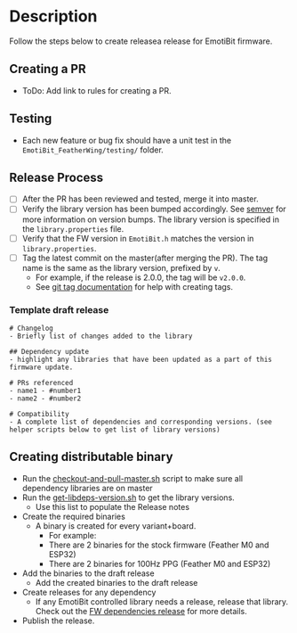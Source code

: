 # Description
Follow the steps below to create releasea release for EmotiBit firmware.

## Creating a PR
- ToDo: Add link to rules for creating a PR.

## Testing
- Each new feature or bug fix should have a unit test in the `EmotiBit_FeatherWing/testing/` folder.

## Release Process
- [ ] After the PR has been reviewed and tested, merge it into master.
- [ ] Verify the library version has been bumped accordingly. See [semver](https://semver.org/) for more information on version bumps. The library version is specified in the `library.properties` file.
- [ ] Verify that the FW version in `EmotiBit.h` matches the version in `library.properties`.
- [ ] Tag the latest commit on the master(after merging the PR). The tag name is the same as the library version, prefixed by `v`.
  - For example, if the release is 2.0.0, the tag will be `v2.0.0`.
  - See [git tag documentation](https://git-scm.com/book/en/v2/Git-Basics-Tagging) for help with creating tags.

### Template draft release
```
# Changelog
- Briefly list of changes added to the library

## Dependency update
- highlight any libraries that have been updated as a part of this firmware update.

# PRs referenced 
- name1 - #number1
- name2 - #number2

# Compatibility
- A complete list of dependencies and corresponding versions. (see helper scripts below to get list of library versions)
```

## Creating distributable binary
- Run the [checkout-and-pull-master.sh](https://github.com/EmotiBit/Helper-Scripts/tree/main/checkout-and-pull-master) script to make sure all dependency libraries are on master
- Run the [get-libdeps-version.sh](https://github.com/EmotiBit/Helper-Scripts/tree/main/get-libdeps-version) to get the library versions.
  - Use this list to populate the Release notes
- Create the required binaries
  - A binary is created for every variant+board.
    - For example:
    - There are 2 binaries for the stock firmware (Feather M0 and ESP32)
    - There are 2 binaries for 100Hz PPG (Feather M0 and ESP32)
- Add the binaries to the draft release
  - Add the created binaries to the draft release
- Create releases for any dependency
  - If any EmotiBit controlled library needs a release, release that library. Check out the [FW dependencies release](./FirmwareDependencyRelease.md) for more details.
- Publish the release.
